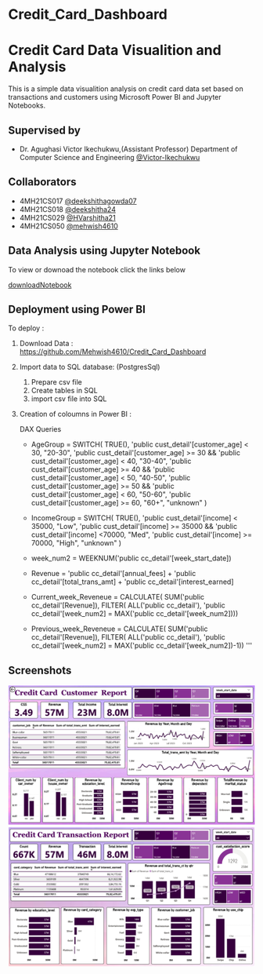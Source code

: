 # Credit_Card_Dashboard

# Credit Card Data Visualition and Analysis

This is a simple data visualition analysis on credit card data set based on transactions and customers using Microsoft Power BI and Jupyter Notebooks.


## Supervised by

- Dr. Agughasi Victor Ikechukwu,(Assistant Professor) Department of Computer Science and Engineering [@Victor-Ikechukwu](https://www.github.com/Victor-Ikechukwu)

## Collaborators

- 4MH21CS017 [@deekshithagowda07](https://www.github.com/deekshithagowda07)
- 4MH21CS018 [@deekshitha24](https://www.github.com/deekshitha24)
- 4MH21CS029 [@HVarshitha21](https://www.github.com/HVarshitha21)
- 4MH21CS050 [@mehwish4610](https://www.github.com/mehwish4610)

## Data Analysis using Jupyter Notebook

To view or downoad the notebook click the links below

[downloadNotebook](https://github.com/Mehwish4610/Credit_Card_Dashboard/blob/main/Credit_Card%20(1).ipynb)


## Deployment using Power BI

To deploy :
 
 1. Download Data :
 https://github.com/Mehwish4610/Credit_Card_Dashboard

2. Import data to SQL database: (PostgresSql)
    1. Prepare csv file
    2. Create tables in SQL
    3. import csv file into SQL

3. Creation of coloumns in Power BI :
    
    DAX Queries


    - AgeGroup = SWITCH(
                    TRUE(),
                    'public cust_detail'[customer_age] < 30, "20-30",
                    'public cust_detail'[customer_age] >= 30 &&
                    'public cust_detail'[customer_age] < 40, "30-40",
                    'public cust_detail'[customer_age] >= 40 &&
                    'public cust_detail'[customer_age] < 50, "40-50",
                    'public cust_detail'[customer_age] >= 50 &&
                    'public cust_detail'[customer_age] < 60, "50-60",
                    'public cust_detail'[customer_age] >= 60, "60+",
                    "unknown"
                    )

    - IncomeGroup = SWITCH(
        TRUE(),
        'public cust_detail'[income] < 35000, "Low",
        'public cust_detail'[income] >= 35000 && 'public cust_detail'[income] <70000, "Med",
        'public cust_detail'[income] >= 70000, "High",
        "unknown"
        )

    - week_num2 = WEEKNUM('public cc_detail'[week_start_date])
    
    - Revenue = 'public cc_detail'[annual_fees] + 'public cc_detail'[total_trans_amt] + 'public cc_detail'[interest_earned]

    - Current_week_Reveneue = CALCULATE(
        SUM('public cc_detail'[Revenue]),
        FILTER(
            ALL('public cc_detail'),
            'public cc_detail'[week_num2] = MAX('public cc_detail'[week_num2])))

    - Previous_week_Reveneue = CALCULATE(
        SUM('public cc_detail'[Revenue]),
        FILTER(
            ALL('public cc_detail'),
            'public cc_detail'[week_num2] = MAX('public cc_detail'[week_num2])-1))
    '''


## Screenshots

![CustomerReport](https://github.com/Mehwish4610/Credit_Card_Dashboard/blob/main/customerd.png)
![TransactionReport](https://github.com/Mehwish4610/Credit_Card_Dashboard/blob/main/transaction.png)


